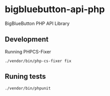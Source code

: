 # bigbluebutton-api-php
BigBlueButton PHP API Library


## Development

Running PHPCS-Fixer

```
./vendor/bin/php-cs-fixer fix
```

## Runing tests

```
./vendor/bin/phpunit
```